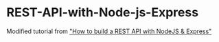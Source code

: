 # REST-API-with-Node-js-Express
Modified tutorial from ["How to build a REST API with NodeJS &amp; Express"](https://youtu.be/pKd0Rpw7O48)
